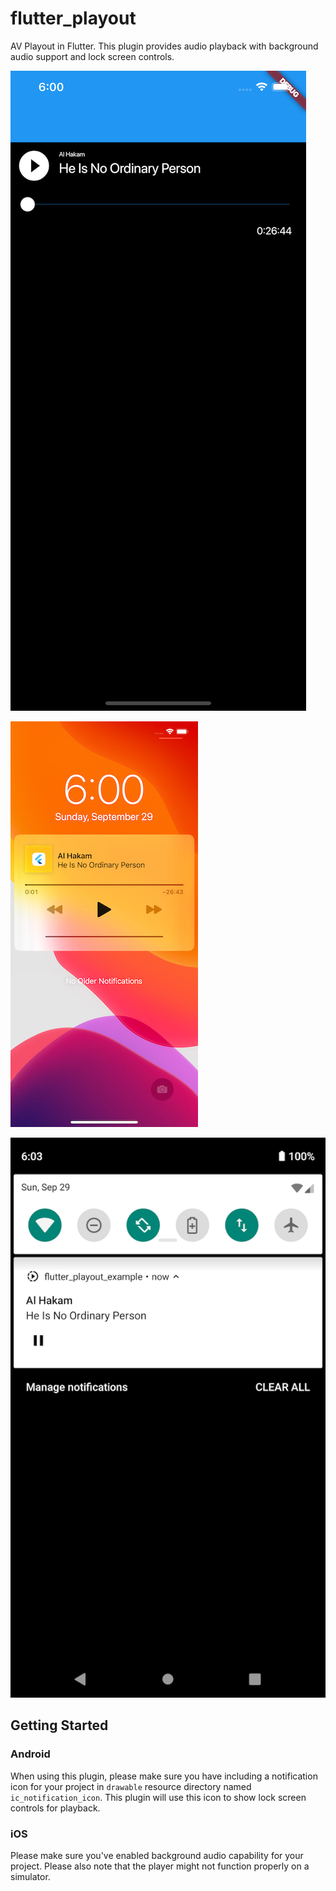 # flutter_playout

AV Playout in Flutter. This plugin provides audio playback with background audio 
support and lock screen controls.

![screenshot1](screenshot_1.png) 

![screenshot2](screenshot_2.png) 

![screenshot3](screenshot_3.png)

## Getting Started

### Android
When using this plugin, please make sure you have including a notification icon 
for your project in `drawable` resource directory named `ic_notification_icon`.
This plugin will use this icon to show lock screen controls for playback.

### iOS
Please make sure you've enabled background audio capability for your project.
Please also note that the player might not function properly on a simulator.